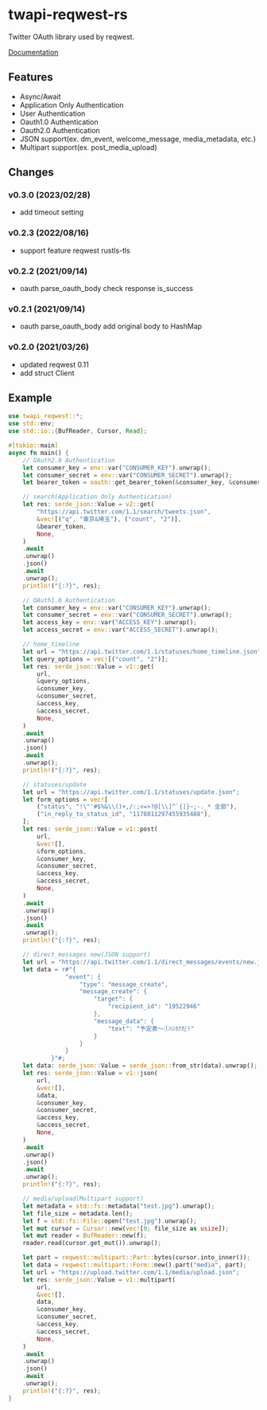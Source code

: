 # twapi-reqwest-rs

Twitter OAuth library used by reqwest.

[Documentation](https://docs.rs/twapi-reqwest)

## Features
- Async/Await
- Application Only Authentication
- User Authentication
- Oauth1.0 Authentication
- Oauth2.0 Authentication
- JSON support(ex. dm_event, welcome_message, media_metadata, etc.)
- Multipart support(ex. post_media_upload)

## Changes

### v0.3.0 (2023/02/28)
* add timeout setting

### v0.2.3 (2022/08/16)
* support feature reqwest rustls-tls

### v0.2.2 (2021/09/14)
* oauth parse_oauth_body check response is_success

### v0.2.1 (2021/09/14)
* oauth parse_oauth_body add original body to HashMap

### v0.2.0 (2021/03/26)
* updated reqwest 0.11
* add struct Client

## Example
```rust
use twapi_reqwest::*;
use std::env;
use std::io::{BufReader, Cursor, Read};

#[tokio::main]
async fn main() {
    // OAuth2.0 Authentication
    let consumer_key = env::var("CONSUMER_KEY").unwrap();
    let consumer_secret = env::var("CONSUMER_SECRET").unwrap();
    let bearer_token = oauth::get_bearer_token(&consumer_key, &consumer_secret).await.unwrap().unwrap();

    // search(Application Only Authentication)
    let res: serde_json::Value = v2::get(
        "https://api.twitter.com/1.1/search/tweets.json",
        &vec![("q", "東京&埼玉"), ("count", "2")],
        &bearer_token,
        None,
    )
    .await
    .unwrap()
    .json()
    .await
    .unwrap();
    println!("{:?}", res);

    // OAuth1.0 Authentication
    let consumer_key = env::var("CONSUMER_KEY").unwrap();
    let consumer_secret = env::var("CONSUMER_SECRET").unwrap();
    let access_key = env::var("ACCESS_KEY").unwrap();
    let access_secret = env::var("ACCESS_SECRET").unwrap();

    // home_timeline
    let url = "https://api.twitter.com/1.1/statuses/home_timeline.json";
    let query_options = vec![("count", "2")];
    let res: serde_json::Value = v1::get(
        url,
        &query_options,
        &consumer_key,
        &consumer_secret,
        &access_key,
        &access_secret,
        None,
    )
    .await
    .unwrap()
    .json()
    .await
    .unwrap();
    println!("{:?}", res);

    // statuses/update
    let url = "https://api.twitter.com/1.1/statuses/update.json";
    let form_options = vec![
        ("status", "!\"'#$%&\\()+,/:;<=>?@[\\]^`{|}~;-._* 全部"),
        ("in_reply_to_status_id", "1178811297455935488"),
    ];
    let res: serde_json::Value = v1::post(
        url,
        &vec![],
        &form_options,
        &consumer_key,
        &consumer_secret,
        &access_key,
        &access_secret,
        None,
    )
    .await
    .unwrap()
    .json()
    .await
    .unwrap();
    println!("{:?}", res);

    // direct_messages new(JSON support)
    let url = "https://api.twitter.com/1.1/direct_messages/events/new.json";
    let data = r#"{
                "event": {
                    "type": "message_create",
                    "message_create": {
                        "target": {
                            "recipient_id": "19522946"
                        },
                        "message_data": {
                            "text": "予定表〜①ﾊﾝｶｸだ!"
                        }
                    }
                }
            }"#;
    let data: serde_json::Value = serde_json::from_str(data).unwrap();
    let res: serde_json::Value = v1::json(
        url,
        &vec![],
        &data,
        &consumer_key,
        &consumer_secret,
        &access_key,
        &access_secret,
        None,
    )
    .await
    .unwrap()
    .json()
    .await
    .unwrap();
    println!("{:?}", res);

    // media/upload(Multipart support)
    let metadata = std::fs::metadata("test.jpg").unwrap();
    let file_size = metadata.len();
    let f = std::fs::File::open("test.jpg").unwrap();
    let mut cursor = Cursor::new(vec![0; file_size as usize]);
    let mut reader = BufReader::new(f);
    reader.read(cursor.get_mut()).unwrap();

    let part = reqwest::multipart::Part::bytes(cursor.into_inner());
    let data = reqwest::multipart::Form::new().part("media", part);
    let url = "https://upload.twitter.com/1.1/media/upload.json";
    let res: serde_json::Value = v1::multipart(
        url,
        &vec![],
        data,
        &consumer_key,
        &consumer_secret,
        &access_key,
        &access_secret,
        None,
    )
    .await
    .unwrap()
    .json()
    .await
    .unwrap();
    println!("{:?}", res);
}
```